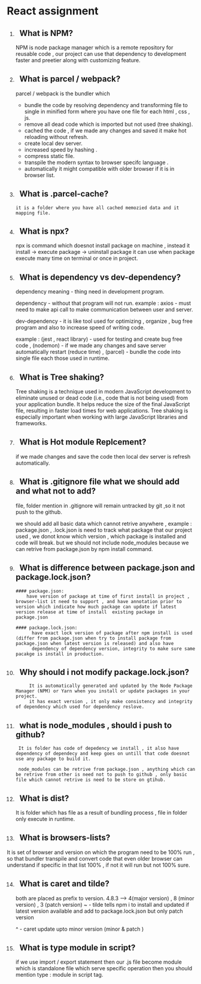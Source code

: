 # React assignment

1. ## &nbsp; What is NPM?
      NPM is node package manager which is a remote repository for reusable code , our project can use that dependency to development faster and preetier along with customizing feature.

2. ## &nbsp; What is parcel / webpack?
      parcel / webpack is the bundler which

      - bundle the code by resolving dependency and transforming file to single in minified form
      where you have one file for each html , css , js.
      - remove all dead code which is imported but not used (tree shaking).
      - cached the code , if we made any changes and saved it make hot reloading without refresh.
      - create local dev server.
      - increased speed by hashing .
      - compress static file.
      - transpile the modern syntax to browser specifc language .
      - automatically it might compatible with older browser if it is in browser list.

3. ## &nbsp; What is .parcel-cache?
       
       it is a folder where you have all cached memozied data and it mapping file.

4. ## &nbsp; What is npx?
      npx is command which doesnot install package on machine , 
      instead it install -> execute package -> uninstall package 
      it can use when package execute many time on terminal or once in project.

5. ## &nbsp; What is dependency vs dev-dependency?
      dependency meaning - thing need in  development program.

      dependency - without that program will not run.
      example :  axios - must need to make api call to make communication between user and server.

      dev-dependency - it is like tool used for optimizing , organize , bug free program and also
      to increase speed of writing code.

      example : (jest , react library) - used for testing and create bug free code , 
      (nodemon) - if we made any changes and save server automatically restart (reduce time) ,
      (parcel)  - bundle the code into single file each those used in runtime.

6. ## &nbsp; What is Tree shaking?

    Tree shaking is a technique used in modern JavaScript development to eliminate unused or dead code (i.e., code that is not being used) from your application bundle. It helps reduce the size of the final JavaScript file, resulting in faster load times for web applications. Tree shaking is especially important when working with large JavaScript libraries and frameworks.

7. ## &nbsp; What is Hot module Replcement?
      if we made changes and save the code then local dev server is refresh automatically.

8. ## &nbsp; What is .gitignore file what we should add and what not to add?
      file, folder mention in .gitignore will remain untracked by git ,so it not push to the github.

      we should add all basic data which cannot retrive anywhere , example : package.json , .lock.json is need to track what package that our project used , we donot know which version , which package is installed and code will break.
      but we should not include node_modules because we can retrive from package.json by npm install command.
9. ## &nbsp; What is difference between package.json and package.lock.json?
       
       #### package.json:
           have version of package at time of first install in project , browser-list it need to support , and have annotation prior to version which indicate how much package can update if latest version release at time of install  existing package in package.json

       #### package.lock.json:
             have exact lock version of package after npm install is used (differ from package.json when try to install package from package.json when latest version is released) and also have
             dependency of dependency version, integrity to make sure same pacakge is install in production.

10. ## &nbsp; Why should i not modify package.lock.json?
             It is automatically generated and updated by the Node Package Manager (NPM) or Yarn when you install or update packages in your project.
             it has exact version , it only make consistency and integrity of dependency which used for dependency reslove.

11.  ## &nbsp; what is node_modules , should i push to github?
          It is folder has code of depedency we install , it also have dependency of dependecy and keep goes on untill that code doesnot use any package to build it.

          node_modules can be retrive from package.json , anything which can be retrive from other is need not to push to github , only basic file which cannot retrive is need to be store on gtihub.

12. ## &nbsp; What is dist?
     It is folder which has file as a result of bundling process , file in folder only execute in runtime.

13. ## &nbsp; What is browsers-lists?
   It is set of browser and version on which the program need to be 100% run , so that bundler transpile and convert code that even older browser can understand if specific in that list 100% ,
   if not it will run but not 100% sure.

14. ## &nbsp; What is caret and tilde?
     both are placed as prefix to version.
     4.8.3 --> 4(major version) , 8 (minor version) , 3 (patch version)
     ~ - tilde tells npm i to install and updated if latest version available and add to package.lock.json but only patch version

     ^ - caret update upto minor version (minor & patch )

15. ## &nbsp; What is type module in script?
     
     if we use import / export statement then our .js file become module which is standalone file which serve specific operation then you should mention type : module in script tag.